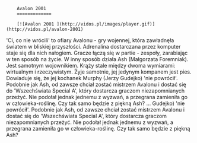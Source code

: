 
        Avalon 2001 
        =============
        
        [![Avalon 2001 ](http://vidos.pl/images/player.gif)](http://vidos.pl/avalon-2001)
        
        
 'Ci, co nie wrócili' to ofiary Avalonu - gry wojennej, która zawładnęła światem w bliskiej przyszłości. Adrenalina dostarczana przez komputer staje się dla nich nałogiem. Gracze łączą się w partie - zespoły, zarabiając w ten sposób na życie. W inny sposób działa Ash (Małgorzata Foremniak). Jest samotnym wojownikiem. Krąży stale między dwoma wymiarami: wirtualnym i rzeczywistym. Żyje samotnie, jej jedynym kompanem jest pies. Dowiaduje się, że jej kochanek Murphy (Jerzy Gudejko) 'nie powrócił'. Podobnie jak Ash, od zawsze chciał zostać mistrzem Avalonu i dostać się do 'Wszechświata Special A', który dostarcza graczom niezapomnianych przeżyć. Nie podołał jednak jednemu z wyzwań, a przegrana zamieniła go w człowieka-roślinę. Czy tak samo będzie z piękną Ash?   ... Gudejko) 'nie powrócił'. Podobnie jak Ash, od zawsze chciał zostać mistrzem Avalonu i dostać się do 'Wszechświata Special A', który dostarcza graczom niezapomnianych przeżyć. Nie podołał jednak jednemu z wyzwań, a przegrana zamieniła go w człowieka-roślinę. Czy tak samo będzie z piękną Ash?
    